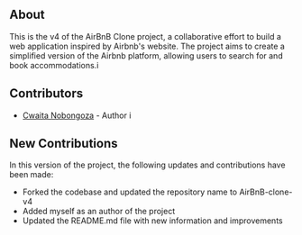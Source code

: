## About
This is the v4 of the AirBnB Clone project, a collaborative effort to build
a web application inspired by Airbnb's website. The project aims to create
a simplified version of the Airbnb platform, allowing users to search
for and book accommodations.i

## Contributors
- [Cwaita Nobongoza](https://github.com/cwait00) - Author
i
## New Contributions
In this version of the project, the following updates and contributions have been made:
- Forked the codebase and updated the repository name to AirBnB-clone-v4
- Added myself as an author of the project
- Updated the README.md file with new information and improvements
